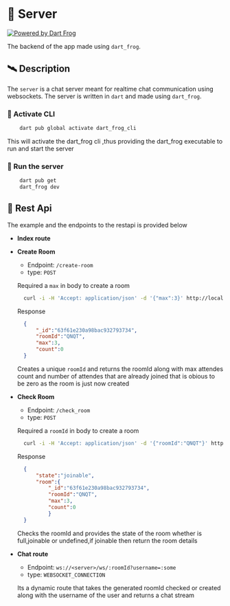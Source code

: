 # 🧱 Server

[![Powered by Dart Frog](https://img.shields.io/endpoint?url=https://tinyurl.com/dartfrog-badge)](https://dartfrog.vgv.dev)

The backend of the app made using `dart_frog`.

## 🛰️ Description

The `server` is a  chat server meant for realtime chat communication using websockets. The server is written in `dart` and made using `dart_frog`.

### :fishing_pole_and_fish: Activate CLI

```bash
    dart pub global activate dart_frog_cli
```

This will activate the dart_frog cli ,thus providing the dart_frog executable to run and start the server

### :running: Run the server

```bash
    dart pub get
    dart_frog dev
```

## :tanabata_tree: Rest Api

The example and the endpoints to the restapi is provided below

- **Index route**

- **Create Room**

  - Endpoint: `/create-room`
  - type: `POST`

  Required a `max` in body to create a room
  
  ```bash
    curl -i -H 'Accept: application/json' -d '{"max":3}' http://localhost:8080/create_room
  ```

  Response

  ```json
    {
        "_id":"63f61e230a98bac932793734",
        "roomId":"QNQT",
        "max":3,
        "count":0
    }

  ```

  Creates a unique `roomId` and returns the roomId along with max attendes count and number of attendes that are already joined that is obious to be zero as the room is just now created

- **Check Room**

  - Endpoint: `/check_room`
  - type: `POST`

  Required a `roomId` in body to create a room
  
  ```bash
    curl -i -H 'Accept: application/json' -d '{"roomId":"QNQT"}' http://localhost:8080/check_room
  ```

  Response

  ```json
    {
        "state":"joinable",
        "room":{
            "_id":"63f61e230a98bac932793734",
            "roomId":"QNQT",
            "max":3,
            "count":0
            }
    }

  ```

  Checks the roomId and provides the state of the room whether is full,joinable or undefined,if joinable then return  the room details

- **Chat route**

  - Endpoint: `ws://<server>/ws/:roomId?username=:some`
  - type: `WEBSOCKET_CONNECTION`

  Its a dynamic route that takes the generated roomId checked or created along with the username of the user and returns a chat stream
  